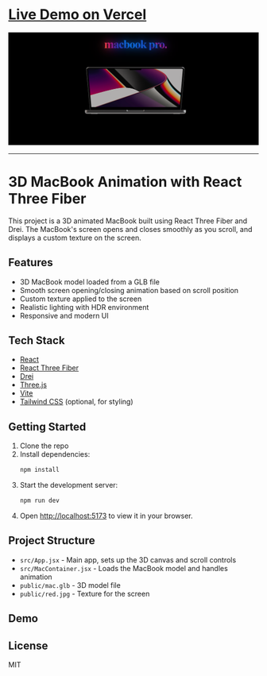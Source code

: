 # [Live Demo on Vercel](<VERCEL_LINK_HERE>)

![Project Screenshot](public/mac.png)

---

# 3D MacBook Animation with React Three Fiber

This project is a 3D animated MacBook built using React Three Fiber and Drei. The MacBook's screen opens and closes smoothly as you scroll, and displays a custom texture on the screen.

## Features
- 3D MacBook model loaded from a GLB file
- Smooth screen opening/closing animation based on scroll position
- Custom texture applied to the screen
- Realistic lighting with HDR environment
- Responsive and modern UI

## Tech Stack
- [React](https://reactjs.org/)
- [React Three Fiber](https://docs.pmnd.rs/react-three-fiber/getting-started/introduction)
- [Drei](https://docs.pmnd.rs/drei/introduction)
- [Three.js](https://threejs.org/)
- [Vite](https://vitejs.dev/)
- [Tailwind CSS](https://tailwindcss.com/) (optional, for styling)

## Getting Started
1. Clone the repo
2. Install dependencies:
   ```bash
   npm install
   ```
3. Start the development server:
   ```bash
   npm run dev
   ```
4. Open [http://localhost:5173](http://localhost:5173) to view it in your browser.

## Project Structure
- `src/App.jsx` - Main app, sets up the 3D canvas and scroll controls
- `src/MacContainer.jsx` - Loads the MacBook model and handles animation
- `public/mac.glb` - 3D model file
- `public/red.jpg` - Texture for the screen

## Demo
<!-- Add a GIF or image here to showcase the animation -->

## License
MIT

